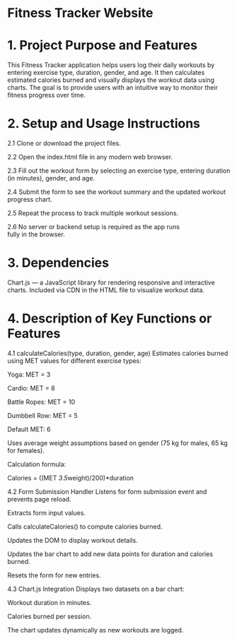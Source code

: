 # Fitness Tracker Website
# 1. Project Purpose and Features

This Fitness Tracker application helps users log their daily workouts by entering exercise type, duration, gender, and age. It then calculates estimated calories burned and visually displays the workout data using charts. The goal is to provide users with an intuitive way to monitor their fitness progress over time.

# 2. Setup and Usage Instructions

2.1 Clone or download the project files.

2.2 Open the index.html file in any modern web browser.

2.3 Fill out the workout form by selecting an exercise type, entering duration (in minutes), gender, and age.

2.4 Submit the form to see the workout summary and the updated workout progress chart.

2.5 Repeat the process to track multiple workout sessions.

2.6 No server or backend setup is required as the app runs fully in the browser.

# 3. Dependencies

Chart.js — a JavaScript library for rendering responsive and interactive charts.
Included via CDN in the HTML file to visualize workout data.

# 4. Description of Key Functions or Features

4.1 calculateCalories(type, duration, gender, age)
Estimates calories burned using MET values for different exercise types:

Yoga: MET = 3

Cardio: MET = 8

Battle Ropes: MET = 10

Dumbbell Row: MET = 5

Default MET: 6

Uses average weight assumptions based on gender (75 kg for males, 65 kg for females).

Calculation formula:

Calories = ((MET *3.5*weight)/200)*duration

 4.2 Form Submission Handler
Listens for form submission event and prevents page reload.

Extracts form input values.

Calls calculateCalories() to compute calories burned.

Updates the DOM to display workout details.

Updates the bar chart to add new data points for duration and calories burned.

Resets the form for new entries.

4.3 Chart.js Integration
Displays two datasets on a bar chart:

Workout duration in minutes.

Calories burned per session.

The chart updates dynamically as new workouts are logged.

